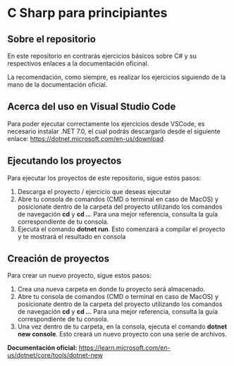 # C Sharp para principiantes

## Sobre el repositorio

En este repositorio en contrarás ejercicios básicos sobre C# y su respectivos enlaces a la documentación oficinal.

La recomendación, como siempre, es realizar los ejercicios siguiendo de la mano de la documentación oficial.

## Acerca del uso en Visual Studio Code

Para poder ejecutar correctamente los ejercicios desde VSCode, es necesario instalar .NET 7.0, el cual podrás descargarlo desde el siguiente enlace: https://dotnet.microsoft.com/en-us/download.

## Ejecutando los proyectos

Para ejecutar los proyectos de este repositorio, sigue estos pasos:

1. Descarga el proyecto / ejercicio que deseas ejecutar
2. Abre tu consola de comandos (CMD o terminal en caso de MacOS) y posicionate dentro de la carpeta del proyecto utilizando los comandos de navegación **cd** y **cd ..**. Para una mejor referencia, consulta la guía correspondiente de tu consola.
3. Ejecuta el comando **dotnet run**. Esto comenzará a compilar el proyecto y te mostrará el resultado en consola

## Creación de proyectos

Para crear un nuevo proyecto, sigue estos pasos:

1. Crea una nueva carpeta en donde tu proyecto será almacenado.
2. Abre tu consola de comandos (CMD o terminal en caso de MacOS) y posicionate dentro de la carpeta del proyecto utilizando los comandos de navegación **cd** y **cd ..**. Para una mejor referencia, consulta la guía correspondiente de tu consola.
3. Una vez dentro de tu carpeta, en la consola, ejecuta el comando **dotnet new console**. Esto creará un nuevo proyecto con una serie de archivos.

**Documentación oficial:** https://learn.microsoft.com/en-us/dotnet/core/tools/dotnet-new
